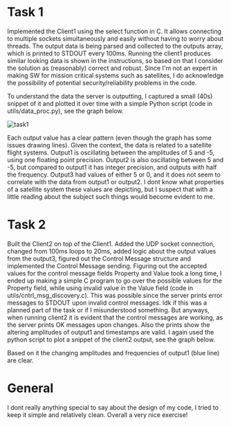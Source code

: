 # Task 1
Implemented the Client1 using the select function in C. It allows connecting to multiple sockets simultaneously 
and easily without having to worry about threads. The output data is being parsed and collected to the outputs array, 
which is printed to STDOUT every 100ms. Running the client1 produces similar looking data is shown in the instructions, 
so based on that I consider the solution as (reasonably) correct and robust. Since I'm not an expert in making SW for mission 
critical systems such as satellites, I do acknowledge the possibility of potential security/reliability problems in the code. 

To understand the data the server is outputting, I captured a small (40s) snippet of it and plotted it 
over time with a simple Python script (code in utils/data_proc.py), see the graph below. 

![task1](https://github.com/migi-t/fsw-homework/assets/77881230/d7446d4e-1051-418b-a62d-5780c108edae)

Each output value has a clear pattern (even though the graph has some issues drawing lines). Given the context, the data is related to a satellite flight systems.  Output1 is oscillating between the amplitudes of 5 and -5, using one floating point precision. 
Output2 is also oscillating between 5 and -5, but compared to output1 it has integer precision, and outputs with half the frequency. 
Output3 had values of either 5 or 0, and it does not seem to correlate with the data from output1 or output2. 
I dont know what properties of a satellite system these values are depicting, but I suspect that with a little reading about the subject such things would become evident to me. 

# Task 2
Built the Client2 on top of the Client1. Added the UDP socket connection, changed from 100ms loops to 20ms, added logic about the output values from the output3, figured out the Control Message structure and implemented the Control Message sending. Figuring out the accepted values for the control message fields Property and Value took a long time, I ended up making a simple C program to go over the possible values for the Property field, while using invalid value in the Value field (code in utils/cntrl_msg_discovery.c). This was possible since the server prints error messages to STDOUT upon invalid control messages. Idk if this was a planned part of the task or if I misunderstood something. But anyways, when running client2 it is evident that the control messages are working, as the server prints OK messages upon changes. Also the prints show the altering amplitudes of output1 and timestamps are valid. I again used the python script to plot a snippet of the client2 output, see the graph below.  



Based on it the changing amplitudes and frequencies of output1 (blue line) are clear. 

# General
I dont really anything special to say about the design of my code, I tried to keep it simple and relatively clean. Overall a very nice exercise!
